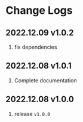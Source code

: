 # Change Logs

## 2022.12.09 v1.0.2

1. fix dependencies

## 2022.12.08 v1.0.1

1. Complete documentation

## 2022.12.08 v1.0.0

1. release `v1.0.0`
